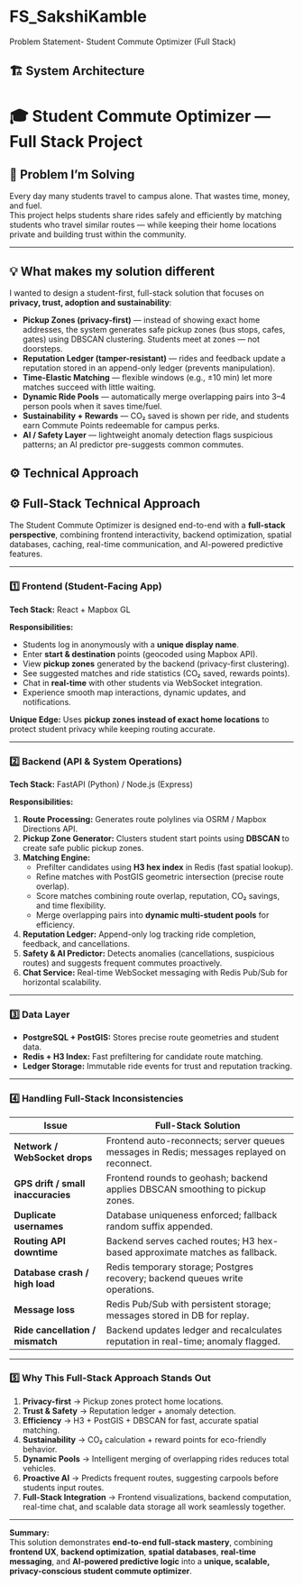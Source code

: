 # FS_SakshiKamble
Problem Statement- Student Commute Optimizer (Full Stack)
## 🏗️ System Architecture
# 🎓 Student Commute Optimizer — Full Stack Project

## 📌 Problem I’m Solving
Every day many students travel to campus alone. That wastes time, money, and fuel.  
This project helps students share rides safely and efficiently by matching students who travel similar routes — while keeping their home locations private and building trust within the community.

---

## 💡 What makes my solution different
I wanted to design a student-first, full-stack solution that focuses on **privacy, trust, adoption and sustainability**:

- **Pickup Zones (privacy-first)** — instead of showing exact home addresses, the system generates safe pickup zones (bus stops, cafes, gates) using DBSCAN clustering. Students meet at zones — not doorsteps.
- **Reputation Ledger (tamper-resistant)** — rides and feedback update a reputation stored in an append-only ledger (prevents manipulation).
- **Time-Elastic Matching** — flexible windows (e.g., ±10 min) let more matches succeed with little waiting.
- **Dynamic Ride Pools** — automatically merge overlapping pairs into 3–4 person pools when it saves time/fuel.
- **Sustainability + Rewards** — CO₂ saved is shown per ride, and students earn Commute Points redeemable for campus perks.
- **AI / Safety Layer** — lightweight anomaly detection flags suspicious patterns; an AI predictor pre-suggests common commutes.

## ⚙️ Technical Approach
## ⚙️ Full-Stack Technical Approach

The Student Commute Optimizer is designed end-to-end with a **full-stack perspective**, combining frontend interactivity, backend optimization, spatial databases, caching, real-time communication, and AI-powered predictive features.

---

### 1️⃣ Frontend (Student-Facing App)
**Tech Stack:** React + Mapbox GL

**Responsibilities:**
- Students log in anonymously with a **unique display name**.
- Enter **start & destination** points (geocoded using Mapbox API).
- View **pickup zones** generated by the backend (privacy-first clustering).
- See suggested matches and ride statistics (CO₂ saved, rewards points).
- Chat in **real-time** with other students via WebSocket integration.
- Experience smooth map interactions, dynamic updates, and notifications.

**Unique Edge:** Uses **pickup zones instead of exact home locations** to protect student privacy while keeping routing accurate.

---

### 2️⃣ Backend (API & System Operations)
**Tech Stack:** FastAPI (Python) / Node.js (Express)

**Responsibilities:**
1. **Route Processing:** Generates route polylines via OSRM / Mapbox Directions API.
2. **Pickup Zone Generator:** Clusters student start points using **DBSCAN** to create safe public pickup zones.
3. **Matching Engine:**
   - Prefilter candidates using **H3 hex index** in Redis (fast spatial lookup).
   - Refine matches with PostGIS geometric intersection (precise route overlap).
   - Score matches combining route overlap, reputation, CO₂ savings, and time flexibility.
   - Merge overlapping pairs into **dynamic multi-student pools** for efficiency.
4. **Reputation Ledger:** Append-only log tracking ride completion, feedback, and cancellations.
5. **Safety & AI Predictor:** Detects anomalies (cancellations, suspicious routes) and suggests frequent commutes proactively.
6. **Chat Service:** Real-time WebSocket messaging with Redis Pub/Sub for horizontal scalability.

---

### 3️⃣ Data Layer
- **PostgreSQL + PostGIS:** Stores precise route geometries and student data.  
- **Redis + H3 Index:** Fast prefiltering for candidate route matching.  
- **Ledger Storage:** Immutable ride events for trust and reputation tracking.

---

### 4️⃣ Handling Full-Stack Inconsistencies
| Issue | Full-Stack Solution |
|-------|-------------------|
| **Network / WebSocket drops** | Frontend auto-reconnects; server queues messages in Redis; messages replayed on reconnect. |
| **GPS drift / small inaccuracies** | Frontend rounds to geohash; backend applies DBSCAN smoothing to pickup zones. |
| **Duplicate usernames** | Database uniqueness enforced; fallback random suffix appended. |
| **Routing API downtime** | Backend serves cached routes; H3 hex-based approximate matches as fallback. |
| **Database crash / high load** | Redis temporary storage; Postgres recovery; backend queues write operations. |
| **Message loss** | Redis Pub/Sub with persistent storage; messages stored in DB for replay. |
| **Ride cancellation / mismatch** | Backend updates ledger and recalculates reputation in real-time; anomaly flagged. |

---

### 5️⃣ Why This Full-Stack Approach Stands Out
1. **Privacy-first** → Pickup zones protect home locations.  
2. **Trust & Safety** → Reputation ledger + anomaly detection.  
3. **Efficiency** → H3 + PostGIS + DBSCAN for fast, accurate spatial matching.  
4. **Sustainability** → CO₂ calculation + reward points for eco-friendly behavior.  
5. **Dynamic Pools** → Intelligent merging of overlapping rides reduces total vehicles.  
6. **Proactive AI** → Predicts frequent routes, suggesting carpools before students input routes.  
7. **Full-Stack Integration** → Frontend visualizations, backend computation, real-time chat, and scalable data storage all work seamlessly together.

---

**Summary:**  
This solution demonstrates **end-to-end full-stack mastery**, combining **frontend UX**, **backend optimization**, **spatial databases**, **real-time messaging**, and **AI-powered predictive logic** into a **unique, scalable, privacy-conscious student commute optimizer**.



